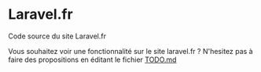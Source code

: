 Laravel.fr
==============

Code source du site Laravel.fr

Vous souhaitez voir une fonctionnalité sur le site laravel.fr ? N'hesitez pas à faire des propositions en éditant le fichier [TODO.md](TODO.md)